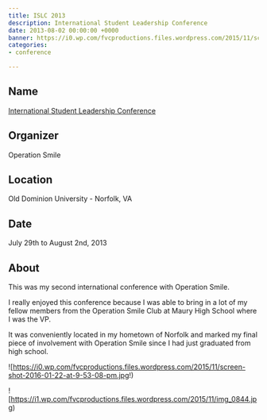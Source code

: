 ```yaml
---
title: ISLC 2013
description: International Student Leadership Conference
date: 2013-08-02 00:00:00 +0000
banner: https://i0.wp.com/fvcproductions.files.wordpress.com/2015/11/screen-shot-2016-01-22-at-9-53-08-pm.jpg
categories:
- conference

---
```

## Name

<a title="ISLC" href="//studentprograms.operationsmile.org/events/islc/" target="_blank" rel="noopener">International Student Leadership Conference</a>

## Organizer

Operation Smile

## Location

Old Dominion University - Norfolk, VA

## Date

July 29th to August 2nd, 2013

## About

This was my second international conference with Operation Smile.

I really enjoyed this conference because I was able to bring in a lot of my fellow members from the Operation Smile Club at Maury High School where I was the VP.

It was conveniently located in my hometown of Norfolk and marked my final piece of involvement with Operation Smile since I had just graduated from high school.

![https://i0.wp.com/fvcproductions.files.wordpress.com/2015/11/screen-shot-2016-01-22-at-9-53-08-pm.jpg!)

![https://i1.wp.com/fvcproductions.files.wordpress.com/2015/11/img_0844.jpg)
